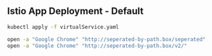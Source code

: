 ## Istio App Deployment - Default
```bash
kubectl apply -f virtualService.yaml

open -a "Google Chrome" "http://seperated-by-path.box/seperated"
open -a "Google Chrome" "http://seperated-by-path.box/v2/"
```
